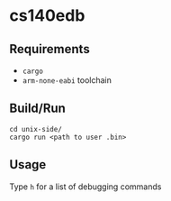 # cs140edb
## Requirements
* `cargo`
* `arm-none-eabi` toolchain

## Build/Run
```
cd unix-side/
cargo run <path to user .bin>
```

## Usage
Type `h` for a list of debugging commands